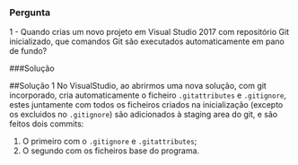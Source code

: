 ### Pergunta
1 - Quando crias um novo projeto em Visual Studio 2017 com repositório Git
inicializado, que comandos Git são executados automaticamente em pano de fundo?

###Solução

##Solução 1
No VisualStudio, ao abrirmos uma nova solução, com git incorporado, cria automaticamente o ficheiro `.gitattributes` e `.gitignore`, estes juntamente com todos os ficheiros criados na inicialização (excepto os excluidos no `.gitignore`) são adicionados à staging area do git, e são feitos dois commits:
  1. O primeiro com o `.gitignore` e `.gitattributes`;
  2. O segundo com os ficheiros base do programa.
